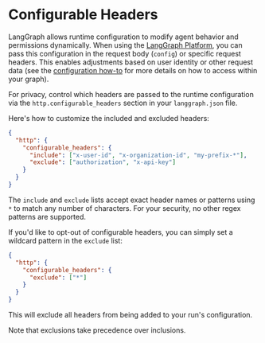 # Configurable Headers

LangGraph allows runtime configuration to modify agent behavior and permissions dynamically. When using the [LangGraph Platform](../quick_start.md), you can pass this configuration in the request body (`config`) or specific request headers. This enables adjustments based on user identity or other request data (see the [configuration how-to](../../how-tos/configuration.ipynb) for more details on how to access within your graph).

For privacy, control which headers are passed to the runtime configuration via the `http.configurable_headers` section in your `langgraph.json` file.

Here's how to customize the included and excluded headers:

```json
{
  "http": {
    "configurable_headers": {
      "include": ["x-user-id", "x-organization-id", "my-prefix-*"],
      "exclude": ["authorization", "x-api-key"]
    }
  }
}
```

The `include` and `exclude` lists accept exact header names or patterns using `*` to match any number of characters. For your security, no other regex patterns are supported.

If you'd like to opt-out of configurable headers, you can simply set a wildcard pattern in the `exclude` list:

```json
{
  "http": {
    "configurable_headers": {
      "exclude": ["*"]
    }
  }
}
```

This will exclude all headers from being added to your run's configuration.

Note that exclusions take precedence over inclusions.
